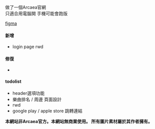 做了一個Arcaea官網   
只適合用電腦開 手機可能會跑版  

[figma](https://www.figma.com/proto/C1XoZkemnk3ykEovt85fmr/Arcaea?node-id=1-2&starting-point-node-id=1%3A2&t=gATSV0zfMd9N9i7c-1)

#### 新增
- login page rwd


#### 修復
- 

#### todolist
- header選項功能
- 樂曲排名 / 周邊 頁面設計
- rwd
- google play / apple store 跳轉連結

**本網站非Arcaea官方。本網站無商業使用。 
所有圖片素材屬於其作者擁有。**